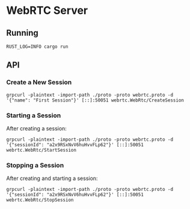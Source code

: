 # WebRTC Server


## Running
```shell
RUST_LOG=INFO cargo run
```

## API

### Create a New Session
```shell
grpcurl -plaintext -import-path ./proto -proto webrtc.proto -d '{"name": "First Session"}' [::]:50051 webrtc.WebRtc/CreateSession
```

### Starting a Session
After creating a session:

```shell
grpcurl -plaintext -import-path ./proto -proto webrtc.proto -d '{"sessionId": "a2x9RSxNvV6huHvvFLp62"}' [::]:50051 webrtc.WebRtc/StartSession
```

### Stopping a Session
After creating and starting a session:

```shell
grpcurl -plaintext -import-path ./proto -proto webrtc.proto -d '{"sessionId": "a2x9RSxNvV6huHvvFLp62"}' [::]:50051 webrtc.WebRtc/StopSession
```